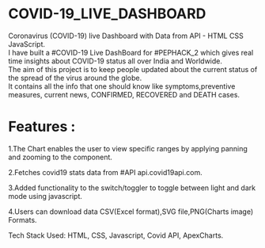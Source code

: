 # COVID-19_LIVE_DASHBOARD

Coronavirus (COVID-19) live Dashboard with Data from API - HTML CSS JavaScript. <br />
I have built a #COVID-19 Live DashBoard for #PEPHACK_2 which gives real time insights about COVID-19 status all over India and Worldwide. <br />
The aim of this project is to keep people updated about the current status of the spread of the virus around the globe. <br />
It contains all the info that one should know like symptoms,preventive measures, current news, CONFIRMED, RECOVERED and DEATH cases.

# Features :

1.The Chart enables the user to view specific ranges by applying panning and zooming to the component.

2.Fetches covid19 stats data from #API api.covid19api.com.

3.Added functionality to the switch/toggler to toggle between light and dark mode using javascript.

4.Users can download data CSV(Excel format),SVG file,PNG(Charts image) Formats.

Tech Stack Used: HTML, CSS, Javascript, Covid API, ApexCharts.
